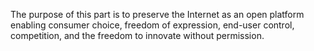 The purpose of this part is to preserve the Internet as an open platform enabling consumer choice, freedom of expression, end-user control, competition, and the freedom to innovate without permission.


